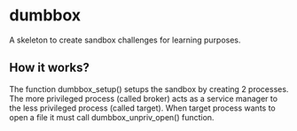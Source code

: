 # dumbbox
A skeleton to create sandbox challenges for learning purposes.

## How it works?
The function dumbbox_setup() setups the sandbox by creating 2 processes. The more privileged process (called broker) acts as a service manager to the less privileged process (called target). When target process wants to open a file it must call dumbbox_unpriv_open() function. 
